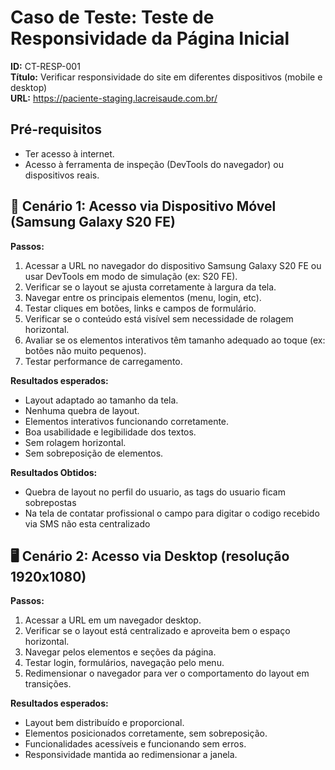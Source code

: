 
# Caso de Teste: Teste de Responsividade da Página Inicial

**ID:** CT-RESP-001  
**Título:** Verificar responsividade do site em diferentes dispositivos (mobile e desktop)  
**URL:** https://paciente-staging.lacreisaude.com.br/  

## Pré-requisitos
- Ter acesso à internet.
- Acesso à ferramenta de inspeção (DevTools do navegador) ou dispositivos reais.

## 📱 Cenário 1: Acesso via Dispositivo Móvel (Samsung Galaxy S20 FE)

**Passos:**
1. Acessar a URL no navegador do dispositivo Samsung Galaxy S20 FE ou usar DevTools em modo de simulação (ex: S20 FE).
2. Verificar se o layout se ajusta corretamente à largura da tela.
3. Navegar entre os principais elementos (menu, login, etc).
4. Testar cliques em botões, links e campos de formulário.
5. Verificar se o conteúdo está visível sem necessidade de rolagem horizontal.
6. Avaliar se os elementos interativos têm tamanho adequado ao toque (ex: botões não muito pequenos).
7. Testar performance de carregamento.

**Resultados esperados:**
- Layout adaptado ao tamanho da tela.
- Nenhuma quebra de layout.
- Elementos interativos funcionando corretamente.
- Boa usabilidade e legibilidade dos textos.
- Sem rolagem horizontal.
- Sem sobreposição de elementos.

**Resultados Obtidos:**
- Quebra de layout no perfil do usuario, as tags do usuario ficam sobrepostas
- Na tela de contatar profissional o campo para digitar o codigo recebido via SMS não esta centralizado

## 🖥️ Cenário 2: Acesso via Desktop (resolução 1920x1080)

**Passos:**
1. Acessar a URL em um navegador desktop.
2. Verificar se o layout está centralizado e aproveita bem o espaço horizontal.
3. Navegar pelos elementos e seções da página.
4. Testar login, formulários, navegação pelo menu.
5. Redimensionar o navegador para ver o comportamento do layout em transições.

**Resultados esperados:**
- Layout bem distribuído e proporcional.
- Elementos posicionados corretamente, sem sobreposição.
- Funcionalidades acessíveis e funcionando sem erros.
- Responsividade mantida ao redimensionar a janela.